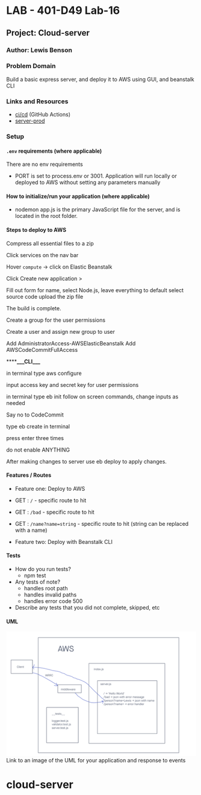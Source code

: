 # LAB - 401-D49 Lab-16

## Project: Cloud-server

### Author: Lewis Benson

### Problem Domain

Build a basic express server, and deploy it to AWS using GUI, and beanstalk CLI

### Links and Resources

- [ci/cd]() (GitHub Actions)
- [server-prod](http://d49cloudserver-env.eba-ykapze4m.us-east-1.elasticbeanstalk.com/)

### Setup

#### `.env` requirements (where applicable)

There are no env requirements

- PORT is set to process.env or 3001.
  Application will run locally or deployed to AWS without setting any parameters manually

#### How to initialize/run your application (where applicable)

- nodemon
  app.js is the primary JavaScript file for the server, and is located in the root folder.

#### Steps to deploy to AWS

Compress all essential files to a zip

Click services on the nav bar

Hover `compute` -> click on Elastic Beanstalk

Click Create new application >

Fill out form for name, select Node.js, leave everything to default
select source code
upload the zip file

The build is complete.

Create a group for the user permissions

Create a user and assign new group to user

Add AdministratorAccess-AWSElasticBeanstalk
Add AWSCodeCommitFullAccess

**********\_\_\_**********CLI********\_\_\_********

in terminal type aws configure

input access key and secret key for user permissions

in terminal type eb init
follow on screen commands, change inputs as needed

Say no to CodeCommit

type eb create in terminal

press enter three times

do not enable ANYTHING

After making changes to server use eb deploy to apply changes.

#### Features / Routes

- Feature one: Deploy to AWS

- GET : `/` - specific route to hit
- GET : `/bad` - specific route to hit
- GET : `/name?name=string` - specific route to hit (string can be replaced with a name)

- Feature two: Deploy with Beanstalk CLI

#### Tests

- How do you run tests?
  - npm test
- Any tests of note?
  - handles root path
  - handles invalid paths
  - handles error code 500
- Describe any tests that you did not complete, skipped, etc

#### UML

![UML](./assets/uml.png)
Link to an image of the UML for your application and response to events

# cloud-server
